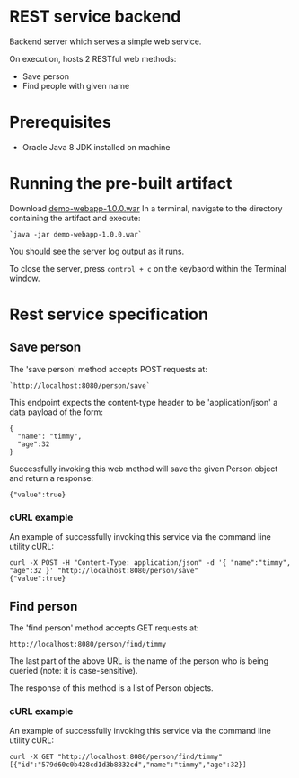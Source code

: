 REST service backend
==========
Backend server which serves a simple web service.

On execution, hosts 2 RESTful web methods:
* Save person
* Find people with given name

# Prerequisites
* Oracle Java 8 JDK installed on machine

# Running the pre-built artifact
Download [demo-webapp-1.0.0.war](https://github.com/KalibriCuga/spring-boot-example/tree/master/demo-webapp/executable)
In a terminal, navigate to the directory containing the artifact and execute:

    `java -jar demo-webapp-1.0.0.war`

You should see the server log output as it runs.

To close the server, press `control + c` on the keybaord within the Terminal window.

# Rest service specification
## Save person
The 'save person' method accepts POST requests at:

    `http://localhost:8080/person/save`

This endpoint expects the content-type header to be 'application/json' a data payload of the form:

    {
      "name": "timmy",
      "age":32
    }
    
Successfully invoking this web method will save the given Person object and return a response:

    {"value":true}

### cURL example
An example of successfully invoking this service via the command line utility cURL:

    curl -X POST -H "Content-Type: application/json" -d '{ "name":"timmy", "age":32 }' "http://localhost:8080/person/save"
    {"value":true}
    
## Find person
The 'find person' method accepts GET requests at:

    http://localhost:8080/person/find/timmy
    
The last part of the above URL is the name of the person who is being queried (note: it is case-sensitive).

The response of this method is a list of Person objects.

### cURL example
An example of successfully invoking this service via the command line utility cURL:

    curl -X GET "http://localhost:8080/person/find/timmy"
    [{"id":"579d60c0b428cd1d3b8832cd","name":"timmy","age":32}]
  
    
